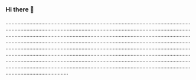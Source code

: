 ### Hi there 👋

..........................................................................................................................................................................................................................................................................................................................................................................................................................................................................................................................................................................................................................................................................................................................................................................................................................................................................................................................................................................................................................................................................